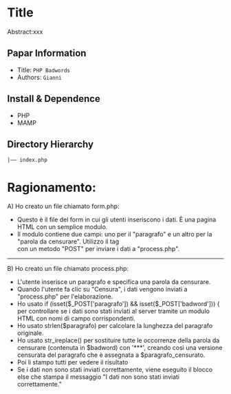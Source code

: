Title
===
Abstract:xxx
## Papar Information
- Title:  `PHP Badwords`
- Authors:  `Gianni`

## Install & Dependence
- PHP
- MAMP

## Directory Hierarchy
```
|—— index.php
```

# Ragionamento:
A) Ho creato un file chiamato form.php:
- Questo è il file del form in cui gli utenti inseriscono i dati. È una pagina HTML con un semplice modulo.
- Il modulo contiene due campi: uno per il "paragrafo" e un altro per la "parola da censurare".
Utilizzo il tag <form> con un metodo "POST" per inviare i dati a "process.php".

----------------------------------------------------------------------------------------------------

B) Ho creato un file chiamato process.php:
- L'utente inserisce un paragrafo e specifica una parola da censurare.
- Quando l'utente fa clic su "Censura", i dati vengono inviati a "process.php" per l'elaborazione.
- Ho usato if (isset($_POST['paragrafo']) && isset($_POST['badword'])) { per controllare se i dati sono stati inviati al server tramite un modulo HTML con nomi di campo corrispondenti.
- Ho usato strlen($paragrafo) per calcolare la lunghezza del paragrafo originale.
- Ho usato str_ireplace() per sostituire tutte le occorrenze della parola da censurare (contenuta in $badword) con '***', creando così una versione censurata del paragrafo che è assegnata a $paragrafo_censurato.
- Poi li stampo tutti per vedere il risultato
- Se i dati non sono stati inviati correttamente, viene eseguito il blocco else che stampa il messaggio "I dati non sono stati inviati correttamente."